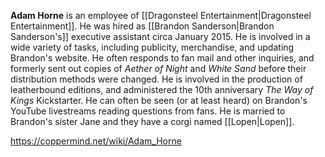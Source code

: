 **Adam Horne** is an employee of [[Dragonsteel Entertainment\|Dragonsteel Entertainment]]. He was hired as [[Brandon Sanderson\|Brandon Sanderson's]] executive assistant circa January 2015.
He is involved in a wide variety of tasks, including publicity, merchandise, and updating Brandon's website. He often responds to fan mail and other inquiries, and formerly sent out copies of *Aether of Night* and *White Sand* before their distribution methods were changed. He is involved in the production of leatherbound editions, and administered the 10th anniversary *The Way of Kings* Kickstarter. He can often be seen (or at least heard) on Brandon's YouTube livestreams reading questions from fans.
He is married to Brandon's sister Jane and they have a corgi named [[Lopen\|Lopen]].



https://coppermind.net/wiki/Adam_Horne